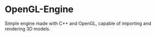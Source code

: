 # OpenGL-Engine
Simple engine made with C++ and OpenGL, capable of importing and rendering 3D models.
